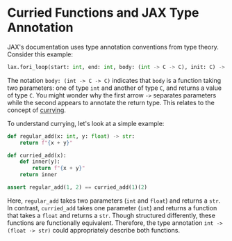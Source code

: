 # Curried Functions and JAX Type Annotation

JAX's documentation uses type annotation conventions from type theory. Consider this example:

```python
lax.fori_loop(start: int, end: int, body: (int -> C -> C), init: C) -> C
```

The notation `body: (int -> C -> C)` indicates that `body` is a function taking two parameters: one of type `int` and another of type `C`, and returns a value of type `C`.  You might wonder why the first arrow `->` separates parameters while the second appears to annotate the return type.  This relates to the concept of [currying](https://en.wikipedia.org/wiki/Currying).

To understand currying, let's look at a simple example:

```python
def regular_add(x: int, y: float) -> str:
    return f"{x + y}"

def curried_add(x):
    def inner(y):
        return f"{x + y}"
    return inner

assert regular_add(1, 2) == curried_add(1)(2)
```

Here, `regular_add` takes two parameters (`int` and `float`) and returns a `str`.  In contrast, `curried_add` takes one parameter (`int`) and returns a function that takes a `float` and returns a `str`.  Though structured differently, these functions are functionally equivalent.  Therefore, the type annotation `int -> (float -> str)` could appropriately describe both functions.
